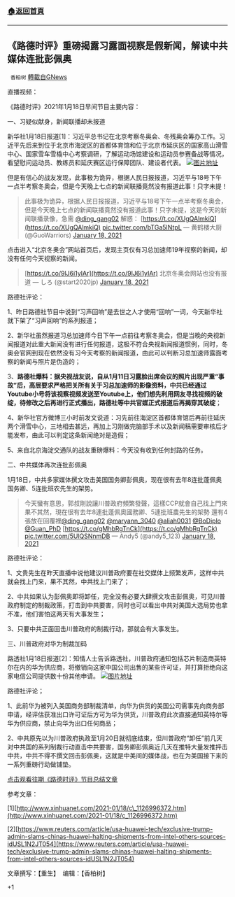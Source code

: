 ###  [:house:返回首頁](https://github.com/ourhimalayas/txt)
---

## 《路德时评》重磅揭露习露面视察是假新闻，解读中共媒体连批彭佩奥
` 香柏树` [轉載自GNews](https://gnews.org/zh-hans/766852/)

直播视频：



《路德时评》2021年1月18日早间节目主要内容：

一、习疑似献身，新闻联播却未报道

新华社1月18日报道[1]：习近平总书记在北京考察冬奥会、冬残奥会筹办工作。习近平先后来到位于北京市海淀区的首都体育馆和位于北京市延庆区的国家高山滑雪中心、国家雪车雪橇中心考察调研，了解运动场馆建设和运动员参赛备战等情况，看望慰问运动员、教练员和延庆赛区运行保障团队、建设者代表。
![]()![](https://gnews.org/wp-content/uploads/2021/01/考察冬奥会.jpg)[图片地址](http://www.xinhuanet.com/2021-01/18/1126996372_16109697001421n.jpg)


但是有信心的战友发现，此事极为诡异，根据人民日报报道，习近平与18号下午一点半考察冬奥会，但是今天晚上七点的新闻联播竟然没有报道此事！只字未提！



> 此事极为诡异，根据人民日报报道，习近平与18号下午一点半考察冬奥会，但是今天晚上七点的新闻联播竟然没有报道此事！只字未提，这是今天的新闻联播录像，急需 [@ding\_gang02](https://twitter.com/ding_gang02?ref_src=twsrc%5Etfw) 解惑： [https://t.co/XUgQAlmkiQ](https://t.co/XUgQAlmkiQ) [pic.twitter.com/bTGa5INtpL](https://t.co/bTGa5INtpL)
> — 黄鹤楼大厨 (@GuoWarriors) [January 18, 2021](https://twitter.com/GuoWarriors/status/1351151967482114053?ref_src=twsrc%5Etfw)



点击进入“北京冬奥会”网站首页后，发现主页仅有习总加速师19年视察的新闻，却没有任何今天视察的新闻。



> [https://t.co/9lJ6i1yIAr](https://t.co/9lJ6i1yIAr)
> 北京冬奥会网站也没有报道
> — しろ (@start2020jp) [January 18, 2021](https://twitter.com/start2020jp/status/1351153486713532420?ref_src=twsrc%5Etfw)



路德社评论：

1、昨日路德社节目中说到“习声回响”是去世之人才使用“回响”一词，今天新华社就下架了“习声回响”的系列报道；

2、新华社虽然报道习总加速师今日下午一点前往考察冬奥会，但是当晚的央视新闻报道对此重大新闻没有进行任何报道，这极不符合央视新闻报道惯例，同时，冬奥会官网到现在依然没有习今天考察的新闻报道，由此可以判断习总加速师露面考察的新闻与照片是伪造的；

3、**路德社爆料：据央视战友说，自从1月11日习露脸出席会议的照片出现严重“事故”后，高层要求严格把关所有关于习总加速师的影像资料，中共已经通过Youtube小号将该视察视频发送至Youtube上，他们想先利用网友寻找视频的破绽，待修改之后再进行正式播出，路德社等中共官媒正式报道后再揭穿其破绽**；

4、新华社官方微博三小时前发文说道：习先前往海淀区首都体育馆后再前往延庆两个滑雪中心，三地相去甚远，再加上习刚做完脑部手术以及新闻稿需要审核后才能发布，由此可以判定这条新闻绝对是造假；

5、来自北京海淀交通队的战友重磅爆料：今天没有收到任何封路的任务。

二、中共媒体再次连批彭佩奥

1月18日，中共多家媒体撰文攻击美国国务卿彭佩奥，现在很有去年8连批蓬佩奥国务卿、5连批班农先生的架势。



> 今天蠻有意思，郭叔剛說讓川普政府頻繁發聲，這樣CCP就會自己找上門來
> 果不其然，現在很有去年8連批蓬佩奧國務卿、5連批班農先生的架勢
> 還有4張放在回覆裡[@ding\_gang02](https://twitter.com/ding_gang02?ref_src=twsrc%5Etfw) [@maryann\_3040](https://twitter.com/maryann_3040?ref_src=twsrc%5Etfw) [@aliah0031](https://twitter.com/aliah0031?ref_src=twsrc%5Etfw) [@BoDiplo](https://twitter.com/BoDiplo?ref_src=twsrc%5Etfw) [@Guan\_PhD](https://twitter.com/Guan_PhD?ref_src=twsrc%5Etfw) [https://t.co/gMhbRgTnCk](https://t.co/gMhbRgTnCk) [pic.twitter.com/5UlQSNnmDB](https://t.co/5UlQSNnmDB)
> — Andy5 (@andy5\_123) [January 18, 2021](https://twitter.com/andy5_123/status/1351132533749112832?ref_src=twsrc%5Etfw)



路德社评论：

1、文贵先生在昨天直播中说他建议川普政府要在社交媒体上频繁发声，这样中共就会找上门来，果不其然，中共找上门来了；

2、中共如果认为彭佩奥即将卸任，完全没有必要大肆撰文攻击彭佩奥，可见川普政府制定的制裁政策，打击到中共要害，同时也可以看出中共对美国大选局势也拿不准，他们害怕这两天有大事发生；

3、只要中共正面回击川普政府的制裁行动，那就会有大事发生。

三、川普政府对华为制裁加码

路透社1月18日报道[2]：知情人士告诉路透社，川普政府通知包括芯片制造商英特尔在内的华为供应商，将撤销向这家中国公司出售的某些许可证，并打算拒绝向这家电信公司提供数十份其他申请。
![]()![](https://gnews.org/wp-content/uploads/2021/01/路透社.png)[图片地址](https://www.reuters.com/article/usa-huawei-tech/exclusive-trump-admin-slams-chinas-huawei-halting-shipments-from-intel-others-sources-idUSL1N2JT054)


路德社评论；

1、此前华为被列入美国商务部制裁清单，向华为供货的美国公司需事先向商务部申请，经评估获准出口许可证后方可为华为供货，川普政府此次直接通知英特尔等华为供应商，禁止向华为出口任何商品；

2、中共原先以为川普政府执政至1月20日就彻底结束，但川普政府“卸任”前几天对中共国的系列制裁行动直击中共要害，国务卿彭佩奥近几天在推特大量发推抨击中共，中共不得不撰文回击彭佩奥，这就是中美间的媒体战，也在为美国接下来的一系列重磅行动做铺垫。

[点击观看往期《路德时评》节目总结文章](https://gnews.org/zh-hans/author/harmony/)

参考文章：

[1][http://www.xinhuanet.com/2021-01/18/c\_1126996372.htm](http://www.xinhuanet.com/2021-01/18/c_1126996372.htm)

[2][https://www.reuters.com/article/usa-huawei-tech/exclusive-trump-admin-slams-chinas-huawei-halting-shipments-from-intel-others-sources-idUSL1N2JT054](https://www.reuters.com/article/usa-huawei-tech/exclusive-trump-admin-slams-chinas-huawei-halting-shipments-from-intel-others-sources-idUSL1N2JT054)

文章撰写：【重生】  编辑：【香柏树】

+1
